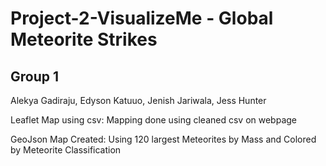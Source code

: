 # Project-2-VisualizeMe - Global Meteorite Strikes

   ## Group 1

   Alekya Gadiraju, Edyson Katuuo, Jenish Jariwala, Jess Hunter
   
    
  Leaflet Map using csv:
   Mapping done using cleaned csv on webpage
   
   
  GeoJson Map Created:
  Using 120 largest Meteorites by Mass and Colored by Meteorite Classification
   
